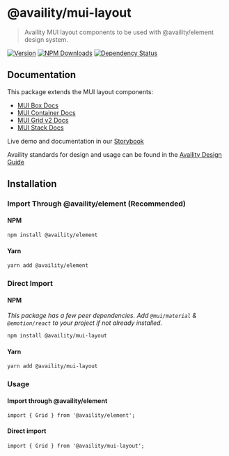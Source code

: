 # @availity/mui-layout

> Availity MUI layout components to be used with @availity/element design system.

[![Version](https://img.shields.io/npm/v/@availity/mui-layout.svg?style=for-the-badge)](https://www.npmjs.com/package/@availity/mui-layout)
[![NPM Downloads](https://img.shields.io/npm/dt/@availity/mui-layout.svg?style=for-the-badge)](https://www.npmjs.com/package/@availity/mui-layout)
[![Dependency Status](https://img.shields.io/librariesio/release/npm/@availity/mui-layout?style=for-the-badge)](https://github.com/Availity/element/blob/main/packages/mui-layout/package.json)

## Documentation

This package extends the MUI layout components:

- [MUI Box Docs](https://mui.com/components/Box/)
- [MUI Container Docs](https://mui.com/components/Container/)
- [MUI Grid v2 Docs](https://mui.com/components/Grid2/)
- [MUI Stack Docs](https://mui.com/components/Stack/)

Live demo and documentation in our [Storybook](https://availity.github.io/element/?path=/docs/components-layout-introduction--docs)

Availity standards for design and usage can be found in the [Availity Design Guide](https://design.availity.com/2e36e50c7)

## Installation

### Import Through @availity/element (Recommended)

#### NPM

```bash
npm install @availity/element
```

#### Yarn

```bash
yarn add @availity/element
```

### Direct Import

#### NPM

_This package has a few peer dependencies. Add `@mui/material` & `@emotion/react` to your project if not already installed._

```bash
npm install @availity/mui-layout
```

#### Yarn

```bash
yarn add @availity/mui-layout
```

### Usage

#### Import through @availity/element

```tsx
import { Grid } from '@availity/element';
```

#### Direct import

```tsx
import { Grid } from '@availity/mui-layout';
```
